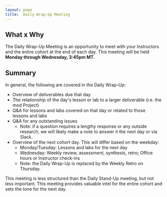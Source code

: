 ```yaml
---
layout: page
title:  Daily Wrap-Up Meeting
---
```


## What x Why

The Daily Wrap-Up Meeting is an opportunity to meet with your Instructors and the entire cohort at the end of each day. This meeting will be held **Monday through Wednesday, 3:45pm MT**.

## Summary

In general, the following are covered in the Daily Wrap-Up:

* Overview of deliverables due that day
* The relationship of the day's lesson or lab to a larger deliverable (i.e. the mod Project)
* Q&A for lessons and labs covered on that day or related to those lessons and labs
* Q&A for any outstanding issues
  * Note: if a question requires a lengthy response or any outside research, we will likely make a note to answer it the next day or via Slack.
* Overview of the next cohort day. This will differ based on the weekday:
  * Monday/Tuesday: Lessons and labs for the next day
  * Wednesday: Weekly review, assessment, synthesis, retro; Office hours or Instructor check-ins
  * Note: the Daily Wrap-Up is replaced by the Weekly Retro on Thursday.

This meeting is less structured than the Daily Stand-Up meeting, but not less important. This meeting provides valuable intel for the entire cohort and sets the tone for the next day.